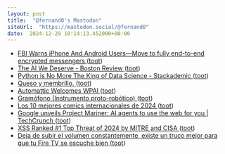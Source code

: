 ```yaml
---
layout: post
title:  "@fernand0's Mastodon"
siteUrl:  "https://mastodon.social/@fernand0"
date:  2024-12-29 10:14:13.452000+00:00
---
```

*  [FBI Warns iPhone And Android Users—Move to fully end-to-end encrypted messengers ](https://discuss.techlore.tech/t/fbi-warns-iphone-and-android-users-move-to-fully-end-to-end-encrypted-messengers/1100) ([toot](https://mastodon.social/@fernand0/113735581922137197))
*  [The AI We Deserve - Boston Review  ](https://www.bostonreview.net/forum/the-ai-we-deserve/) ([toot](https://mastodon.social/@fernand0/113735335553042617))
*  [Python is No More The King of Data Science - Stackademic ](https://blog.stackademic.com/is-python-still-the-king-of-data-science-476f1e3191b) ([toot](https://mastodon.social/@fernand0/113734468182528828))
*  [Queso y membrillo. ](https://avecesunafoto.wordpress.com/2024/12/28/queso-y-membrillo) ([toot](https://mastodon.social/@fernand0/113733825115337338))
*  [Automattic Welcomes WPAI ](https://automattic.com/2024/12/09/automattic-welcomes-wpai) ([toot](https://mastodon.social/@fernand0/113733797591178744))
*  [Gramófono (Instrumento proto-robótico) ](https://www.flickr.com/photos/fernand0/54204512282) ([toot](https://mastodon.social/@fernand0/113733710386704648))
*  [Los 10 mejores comics internacionales de 2024 ](https://blogdecomics.com/los-10-mejores-comics-internacionales-de-2024) ([toot](https://mastodon.social/@fernand0/113731778691440553))
*  [Google unveils Project Mariner: AI agents to use the web for you \| TechCrunch ](https://techcrunch.com/2024/12/11/google-unveils-project-mariner-ai-agents-to-use-the-web-for-you) ([toot](https://mastodon.social/@fernand0/113731678187662978))
*  [XSS Ranked #1 Top Threat of 2024 by MITRE and CISA ](https://scotthelme.co.uk/xss-ranked-1-top-threat-of-2024-by-mitre-and-cisa) ([toot](https://mastodon.social/@fernand0/113731339854766099))
*  [Deja de subir el volumen constantemente, existe un truco mejor para que tu Fire TV se escuche bien ](https://www.adslzone.net/noticias/internet/como-mejorar-sonido-dialogos-fire-tv) ([toot](https://mastodon.social/@fernand0/113731190535067440))
